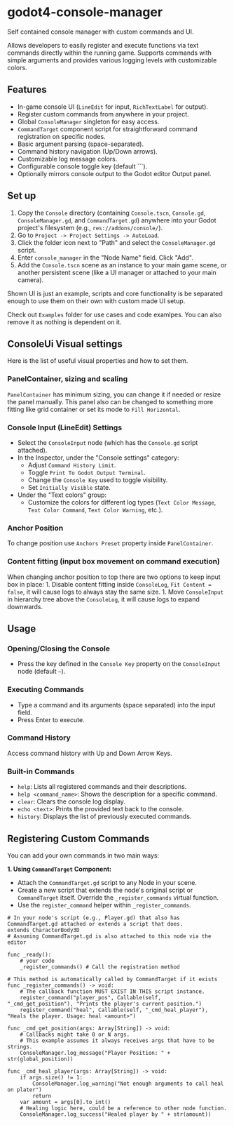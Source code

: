 # godot4-console-manager
Self contained console manager with custom commands and UI.

Allows developers to easily register and execute functions via text commands directly within the running game. Supports commands with simple arguments and provides various logging levels with customizable colors.

## Features
- In-game console UI (`LineEdit` for input, `RichTextLabel` for output).
- Register custom commands from anywhere in your project.
- Global `ConsoleManager` singleton for easy access.
- `CommandTarget` component script for straightforward command registration on specific nodes.
- Basic argument parsing (space-separated).
- Command history navigation (Up/Down arrows).
- Customizable log message colors.
- Configurable console toggle key (default `\``).
- Optionally mirrors console output to the Godot editor Output panel.

## Set up
1.  Copy the `Console` directory (containing `Console.tscn`, `Console.gd`, `ConsoleManager.gd`, and `CommandTarget.gd`) anywhere into your Godot project's filesystem (e.g., `res://addons/console/`).
2.  Go to `Project -> Project Settings -> AutoLoad`.
3.  Click the folder icon next to "Path" and select the `ConsoleManager.gd` script.
4.  Enter `console_manager` in the "Node Name" field. Click "Add".
5.  Add the `Console.tscn` scene as an instance to your main game scene, or another persistent scene (like a UI manager or attached to your main camera).

Shown UI is just an example, scripts and core functionality is be separated enough to use them on their own with custom made UI setup.

Check out `Examples` folder for use cases and code examlpes. You can also remove it as nothing is dependent on it.

## ConsoleUi Visual settings
Here is the list of useful visual properties and how to set them.

### PanelContainer, sizing and scaling
`PanelContainer` has minimum sizing, you can change it if needed or resize the panel manually.
This panel also can be changed to something more fitting like grid container or set its mode to `Fill Horizontal`.

### Console Input (LineEdit) Settings
- Select the `ConsoleInput` node (which has the `Console.gd` script attached).
- In the Inspector, under the "Console settings" category:
	- Adjust `Command History Limit`.
	- Toggle `Print To Godot Output Terminal`.
	- Change the `Console Key` used to toggle visibility.
	- Set `Initially Visible` state.
- Under the "Text colors" group:
	- Customize the colors for different log types (`Text Color Message`, `Text Color Command`, `Text Color Warning`, etc.).

### Anchor Position
To change position use `Anchors Preset` property inside `PanelContainer`.

### Content fitting (input box movement on command execution)
When changing anchor position to top there are two options to keep input box in place:
	1. Disable content fitting inside `ConsoleLog`, `Fit Content = false`, it will cause logs to always stay the same size.
	1. Move `ConsoleInput` in hierarchy tree above the `ConsoleLog`, it will cause logs to expand downwards.

## Usage
### Opening/Closing the Console
- Press the key defined in the `Console Key` property on the `ConsoleInput` node (default `~`).

### Executing Commands
- Type a command and its arguments (space separated) into the input field.
- Press Enter to execute.

### Command History
Access command history with Up and Down Arrow Keys.

### Built-in Commands
- `help`: Lists all registered commands and their descriptions.
- `help <command_name>`: Shows the description for a specific command.
- `clear`: Clears the console log display.
- `echo <text>`: Prints the provided text back to the console.
- `history`: Displays the list of previously executed commands.

## Registering Custom Commands
You can add your own commands in two main ways:

**1. Using `CommandTarget` Component:**
- Attach the `CommandTarget.gd` script to any Node in your scene.
- Create a new script that extends the node's original script or `CommandTarget` itself. Override the `_register_commands` virtual function.
- Use the `register_command` helper within `_register_commands`.

```gdscript
# In your node's script (e.g., Player.gd) that also has CommandTarget.gd attached or extends a script that does.
extends CharacterBody3D
# Assuming CommandTarget.gd is also attached to this node via the editor

func _ready():
	# your code
	_register_commands() # Call the registration method

# This method is automatically called by CommandTarget if it exists
func _register_commands() -> void:
	# The callback function MUST EXIST IN THIS script instance.
	register_command("player_pos", Callable(self, "_cmd_get_position"), "Prints the player's current position.")
	register_command("heal", Callable(self, "_cmd_heal_player"), "Heals the player. Usage: heal <amount>")

func _cmd_get_position(args: Array[String]) -> void:
	# Callbacks might take 0 or N args.
	# This example assumes it always receives args that have to be strings.
	ConsoleManager.log_message("Player Position: " + str(global_position))

func _cmd_heal_player(args: Array[String]) -> void:
	if args.size() != 1:
		ConsoleManager.log_warning("Not enough arguments to call heal on plater")
		return
	var amount = args[0].to_int()
	# Healing logic here, could be a reference to other node function.
	ConsoleManager.log_success("Healed player by " + str(amount))
